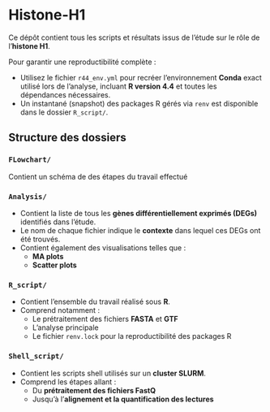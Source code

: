 # Histone-H1

Ce dépôt contient tous les scripts et résultats issus de l’étude sur le rôle de l’**histone H1**.

Pour garantir une reproductibilité complète :
- Utilisez le fichier `r44_env.yml` pour recréer l’environnement **Conda** exact utilisé lors de l’analyse, incluant **R version 4.4** et toutes les dépendances nécessaires.
- Un instantané (snapshot) des packages R gérés via `renv` est disponible dans le dossier `R_script/`.

## Structure des dossiers

### `FLowchart/`
Contient un schéma de des étapes du travail effectué 

### `Analysis/`

- Contient la liste de tous les **gènes différentiellement exprimés (DEGs)** identifiés dans l’étude.
- Le nom de chaque fichier indique le **contexte** dans lequel ces DEGs ont été trouvés.
- Contient également des visualisations telles que :
  - **MA plots**
  - **Scatter plots**

### `R_script/`

- Contient l’ensemble du travail réalisé sous **R**.
- Comprend notamment :
  - Le prétraitement des fichiers **FASTA** et **GTF**
  - L’analyse principale
  - Le fichier `renv.lock` pour la reproductibilité des packages R

### `Shell_script/`

- Contient les scripts shell utilisés sur un **cluster SLURM**.
- Comprend les étapes allant :
  - Du **prétraitement des fichiers FastQ**
  - Jusqu’à l’**alignement et la quantification des lectures**

